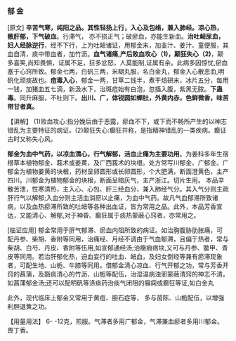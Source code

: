 ### 郁  金

[原文] **辛苦气寒，纯阳之品。其性轻扬上行，入心及包络，兼入肺经。凉心热，散肝郁，下气破血**。行滞气， 亦不损正气；破瘀血，亦能生新血。**治吐衄尿血，妇人经脉逆行**，经不下行，上为吐衄诸证，用郁金末，加韭汁、姜汁、童便服，其血自清，痰中带血者，加竹沥。**血气诸痛,产后败血攻心（1)，颠狂失心（2)**，颠多喜笑,尚知畏惧，证属不足，狂多忿怒，人莫能制,证属有余。此病多因惊忧,瘀血塞于心窍所致。郁金七两，白矾三两，米糊丸服，名白金丸，郁金入心散恶血,明矾化顽痰故也。**痘毒入心**，郁金一两，甘草二钱半，煮干焙研末，冰片五分，每用一钱，加猪血五七滴，新汲水下，治斑痘始有白泡，忽搐入腹，紫黑无脓。**下蛊毒**。同升麻服，不吐则下。**出川、广，体锐圆如蝉肚，外黄内赤，色鲜微香，味苦带甘者真。**
​    

【讲解】 (1)败血攻心:指分娩后由于恶露，瘀血不下，或下而不畅所产生的以神志错乱为主要特征的病证。(2)颠狂失心:癫狂并称，是指精神错乱的一类疾病。癫证古时又称失心风。
     

**郁金为血中气药，以凉血清心，行气解郁，活血止痛为主要功用**。为姜科多年生宿根草本植物郁金、莪术或姜黄，及广西莪术的块根。处方常写川郁金、广郁金。广郁金为植物姜黄的块根，药材呈卵圆形或长卵圆形，个大肥满，断面澄黄色，主产四川。川郁金为植物郁金的块根，断面呈暗灰气，主产浙江。切片生用。
    本品辛散苦泄，性寒清热，主入心、心包、肝三经血分，兼入肺经气分。其入气分则主疏肝行气以解郁;入血分则主活血消瘀以止痛，为血中气药。故凡气血郁滞所致诸病，以及血热瘀滞所致的吐衄等各种出血证，皆为常用之品。此外，本品芳香宣达，又能清心、解郁,对于神昏、癫狂属于痰热蒙蔽心窍者，亦常用之。

[临证应用]  郁金常用于肝气郁滞、瘀血内阻所致的病证。如治胸腹胁肋胀痛，可配丹参、柴胡、香附等同用，治痛经、月经不调由于气血郁滞，且偏于热者，常与柴胡、白芍、丹皮、香附等伍用,如宣郁通经汤;治癥瘕痞块,又可与丹参、鳖甲、青皮等同用。若治肝郁化热，迫血妄行的吐血、衄血，及妇女倒经等兼有瘀滞现象者，可配生地、山栀、牛膝等同用。借郁金清心凉血、行气开郁之功，常与芳香开窍的菖蒲，及豁痰清心的竹沥、山栀等配伍，治湿温病浊邪蒙蔽清窍的神志不清，如菖蒲郁金汤;还可以配明矾等涤痰药治痰气闭阻的癲痫或癫狂等证,如白金丸

此外，现代临床上郁金又常用于黄痘、胆石症等， 多与茵陈、山栀配伍，以增强利胆退黄之功。

【用量用法】  6- -12克，煎服。气滞者多用广郁金，气滞兼血瘀者多用川郁金。畏丁香。

 
